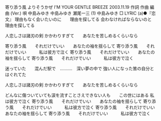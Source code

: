 寄り添う風
よりそうかぜ
I'M YOUR GENTLE BREEZE
2003.11.19
作詞  作曲  編曲 (Ver.)   唄
中島みゆき   中島みゆき   瀬尾一三 (1)
中島みゆき
□ LYRIC (a)●『恋文』
理由もなく会いたいのに　　理由を探してる
会わなければならないのと　　理由を探してる

人恋しさは諸刃の剣
かかわりすぎて　　あなたを苦しめるくらいなら

寄り添う風　　それだけでいい　　あなたの袖を揺らして
寄り添う風　　それだけでいい　　　私は彼方で泣く
寄り添う風　　それだけでいい　　あなたの袖を揺らして
寄り添う風　　それだけでいい　　　私は彼方で泣く

迷っていた　　混んだ駅で　‥‥‥‥‥　深い夢の中で
強い人になった筈の自分とはぐれてた

人恋しさは諸刃の剣
かかわりすぎて　　あなたを苦しめるくらいなら

どんなに傷ついていても涙を流すことさえできない人も　　この世にはある
私は彼方で泣く
寄り添う風　　それだけでいい　　あなたの袖を揺らして
寄り添う風　　それだけでいい　　　私は彼方で泣く
寄り添う風　　それだけでいい　　あなたの袖を揺らして
寄り添う風　　それだけでいい　　　私は彼方で泣く
